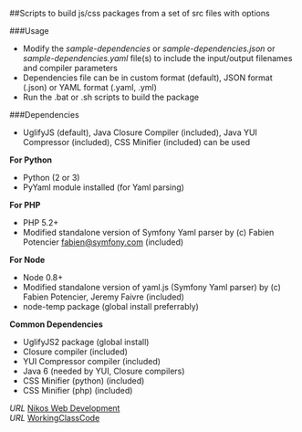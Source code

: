 ##Scripts to build js/css packages from a set of src files with options

###Usage

* Modify the *sample-dependencies* or *sample-dependencies.json* or *sample-dependencies.yaml* file(s) to include the input/output filenames and compiler parameters
* Dependencies file can be in custom format (default), JSON format (.json) or YAML format (.yaml, .yml)
* Run the .bat or .sh scripts to build the package

###Dependencies

* UglifyJS (default), Java Closure Compiler (included), Java YUI Compressor (included), CSS Minifier (included) can be used

__For Python__
* Python (2 or 3)
* PyYaml module installed (for Yaml parsing)

__For PHP__
* PHP 5.2+
* Modified standalone version of Symfony Yaml parser by (c) Fabien Potencier <fabien@symfony.com> (included)

__For Node__
* Node 0.8+
* Modified standalone version of yaml.js (Symfony Yaml parser) by (c) Fabien Potencier, Jeremy Faivre (included)
* node-temp package (global install preferrably)

__Common Dependencies__
* UglifyJS2 package (global install)
* Closure compiler (included)
* YUI Compressor compiler (included)
* Java 6 (needed by YUI, Closure compilers)
* CSS Minifier (python) (included)
* CSS Minifier (php) (included)


*URL* [Nikos Web Development](http://nikos-web-development.netai.net/ "Nikos Web Development")  
*URL* [WorkingClassCode](http://workingclasscode.uphero.com/ "Working Class Code")  

